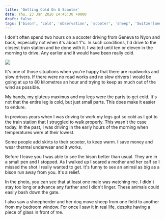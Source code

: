 ```yaml
---
title: 'Getting Cold On A Scooter'
date: Thu, 23 Jan 2020 14:45:30 +0000
draft: false
tags: ['bison', 'cold', 'observation', 'scooter', 'sheep', 'Switzerland']
---
```


I don't often spend two hours on a scooter driving from Geneva to Nyon and back, especially not when it's about 1°c. In such conditions, I'd drive to the closest train station and be done with it. I waited until ten or eleven in the morning to drive. Any earlier and it would have been really cold.

![](https://www.main-vision.com/richard/blog/wp-content/uploads/2020/01/img_8451-1024x261.jpg)

It's one of those situations when you're happy that there are roadworks and slow drivers. If there were no road works and no slow drivers I would be going at up to 80 kilometres an hour and trying to keep as much out of the wind as possible.

My hands, my gluteus maximus and my legs were the parts to get cold. It's not that the entire leg is cold, but just small parts. This does make it easier to endure.

In previous years when I was driving to work my legs got so cold as I got to the train station that I struggled to walk properly. This wasn't the case today. In the past, I was driving in the early hours of the morning when temperatures were at their lowest.

Some people add skirts to their scooter, to keep warm. I save money and wear thermal underwear and it works.

Before I leave you I was able to see the bison better than usual. They are in a small pen and I stopped. As I walked up I scared a mother and her calf so I missed the shot I really wanted to get. It's funny to see an animal as big as a bison run away from you. It's a relief.

In the photo, you can see that at least one male was watching me. I didn't stay too long or advance any further and I didn't linger. These animals could easily bash down the gate.

I also saw a sheepherder and her dog move sheep from one field to another from my bedroom window. For once I saw it in real life, despite having a piece of glass in front of me.